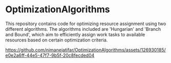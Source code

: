 # OptimizationAlgorithms
This repository contains code for optimizing resource assignment using two different algorithms. The algorithms included are 'Hungarian' and 'Branch and Bound', which aim to efficiently assign work tasks to available resources based on certain optimization criteria.


https://github.com/nimanejatifar/OptimizationAlgorithms/assets/126930185/e0e2a6ff-44e5-47f7-9b5f-20c8fecded04

